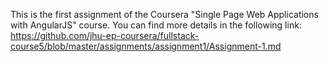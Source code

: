 This is the first assignment of the Coursera "Single Page Web Applications with AngularJS" course.
You can find more details in the following link: 
https://github.com/jhu-ep-coursera/fullstack-course5/blob/master/assignments/assignment1/Assignment-1.md
  